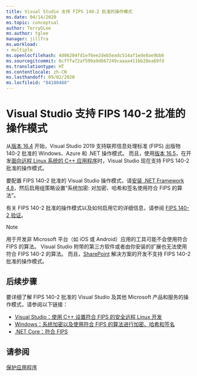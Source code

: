 ```yaml
---
title: Visual Studio 支持 FIPS 140-2 批准的操作模式
ms.date: 04/14/2020
ms.topic: conceptual
author: TerryGLee
ms.author: tglee
manager: jillfra
ms.workload:
- multiple
ms.openlocfilehash: 4d06204fd1ef6ee2deb5eadc514af1ede8ae9bb6
ms.sourcegitcommit: 6cfffa72af599a9d667249caaaa411bb28ea69fd
ms.translationtype: HT
ms.contentlocale: zh-CN
ms.lasthandoff: 09/02/2020
ms.locfileid: "84180488"
---
```

# <a name="visual-studio-support-for-the-fips-140-2-approved-mode-of-operation"></a>Visual Studio 支持 FIPS 140-2 批准的操作模式

从[版本 16.4](/visualstudio/releases/2019/release-notes-v16.4/) 开始，Visual Studio 2019 支持联邦信息处理标准 (FIPS) 出版物 140-2 批准的 Windows、Azure 和 .NET 操作模式。 而且，使用[版本 16.5](/visualstudio/releases/2019/release-notes-archive-v16.5)，在开发[面向远程 Linux 系统的 C++ 应用程序](/cpp/linux/set-up-fips-compliant-secure-remote-linux-development/)时，Visual Studio 现在支持 FIPS 140-2 批准的操作模式。

要配置 FIPS 140-2 批准的 Visual Studio 操作模式，请[安装 .NET Framework 4.8](https://dotnet.microsoft.com/download/dotnet-framework/net48)，然后启用组策略设置“系统加密:  对加密、哈希和签名使用符合 FIPS 的算法”。

有关 FIPS 140-2 批准的操作模式以及如何启用它的详细信息，请参阅 [FIPS 140-2 验证](/windows/security/threat-protection/fips-140-validation/)。

> [!NOTE]
> 用于开发非 Microsoft 平台（如 iOS 或 Android）应用的工具可能不会使用符合 FIPS 的算法。 Visual Studio 附带的第三方软件或者由你安装的扩展也无法使用符合 FIPS 140-2 的算法。 而且，[SharePoint](/sharepoint/security-for-sharepoint-server/federal-information-processing-standard-security-standards/) 解决方案的开发不支持 FIPS 140-2 批准的操作模式。

## <a name="next-steps"></a>后续步骤

要详细了解 FIPS 140-2 批准的 Visual Studio 及其他 Microsoft 产品和服务的操作模式，请参阅以下链接：

- [Visual Studio：使用 C++ 设置符合 FIPS 的安全远程 Linux 开发](/cpp/linux/set-up-fips-compliant-secure-remote-linux-development/)
- [Windows：系统加密以及使用符合 FIPS 的算法进行加密、哈希和签名](/windows/security/threat-protection/security-policy-settings/system-cryptography-use-fips-compliant-algorithms-for-encryption-hashing-and-signing)
- [.NET Core：符合 FIPS](/dotnet/standard/security/fips-compliance/)

## <a name="see-also"></a>请参阅

[保护应用程序](securing-applications.md)

